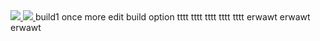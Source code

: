 
<a href="http:////83.145.15.242:8111/viewType.html?buildTypeId=FlaskApi_Build&guest=1"> 
<img src="http://83.145.15.242:8111/app/rest/builds/buildType:(id:FlaskApi_Build)/statusIcon"/>
</a>
<a href="http://83.145.15.242:8000/projects/flask-api/badge/?version=latest&style=plastic">
<img src="http://83.145.15.242:8000/projects/flask-api/badge/?version=latest&style=plastic"/>
</a>
build1
once more edit build option
tttt
tttt
tttt
tttt
tttt
erwawt
erwawt
erwawt
